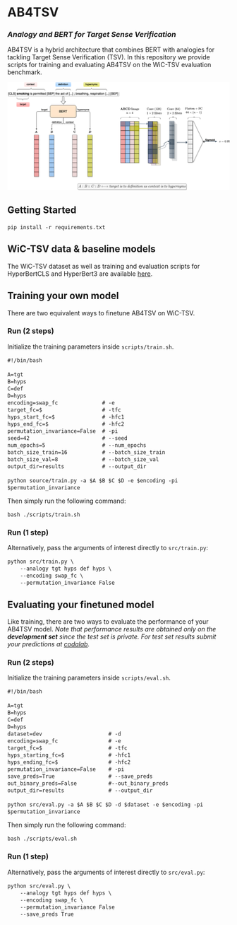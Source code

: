# AB4TSV
### *Analogy and BERT for Target Sense Verification*

AB4TSV is a hybrid architecture that combines BERT with analogies for tackling Target Sense Verification (TSV). In this repository we provide scripts for training and evaluating AB4TSV on the WiC-TSV evaluation benchmark.

![alt text](https://github.com/gonconist/ab4tsv/blob/main/ab4tsv.png)

## Getting Started

```shell
pip install -r requirements.txt
```

## WiC-TSV data & baseline models

The WiC-TSV dataset as well as training and evaluation scripts for HyperBertCLS and HyperBert3 are available [here](https://github.com/semantic-web-company/wic-tsv).

## Training your own model

There are two equivalent ways to finetune AB4TSV on WiC-TSV.

### Run (2 steps)

Initialize the training parameters inside `scripts/train.sh`.
```shell
#!/bin/bash

A=tgt
B=hyps
C=def
D=hyps
encoding=swap_fc              # -e
target_fc=$                   # -tfc
hyps_start_fc=$               # -hfc1
hyps_end_fc=$                 # -hfc2
permutation_invariance=False  # -pi
seed=42                       # --seed
num_epochs=5                  # --num_epochs
batch_size_train=16           # --batch_size_train
batch_size_val=8              # --batch_size_val
output_dir=results            # --output_dir

python source/train.py -a $A $B $C $D -e $encoding -pi $permutation_invariance
```
Then simply run the following command:
```shell
bash ./scripts/train.sh
```
### Run (1 step)

Alternatively, pass the arguments of interest directly to `src/train.py`:
```shell
python src/train.py \
    --analogy tgt hyps def hyps \
    --encoding swap_fc \
    --permutation_invariance False
```

## Evaluating your finetuned model

Like training, there are two ways to evaluate the performance of your AB4TSV model.
*Note that performance results are obtained only on the __development set__ since the test set is private. For test set results submit your predictions at [codalab](https://competitions.codalab.org/competitions/23683).*

### Run (2 steps)

Initialize the training parameters inside `scripts/eval.sh`.
```shell
#!/bin/bash

A=tgt
B=hyps
C=def
D=hyps
dataset=dev                     # -d
encoding=swap_fc               	# -e
target_fc=$                   	# -tfc
hyps_starting_fc=$            	# -hfc1
hyps_ending_fc=$              	# -hfc2
permutation_invariance=False	# -pi
save_preds=True			        # --save_preds
out_binary_preds=False		    #--out_binary_preds	
output_dir=results            	# --output_dir

python src/eval.py -a $A $B $C $D -d $dataset -e $encoding -pi $permutation_invariance
```
Then simply run the following command:
```shell
bash ./scripts/eval.sh
```

### Run (1 step)
Alternatively, pass the arguments of interest directly to `src/eval.py`:
```shell
python src/eval.py \
    --analogy tgt hyps def hyps \
    --encoding swap_fc \
    --permutation_invariance False
    --save_preds True
```
